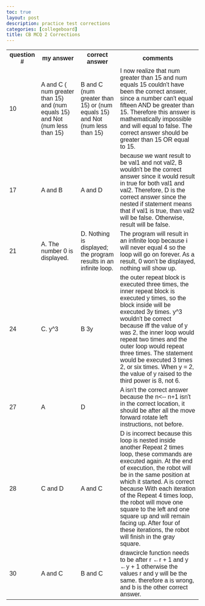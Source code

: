 ```yaml
---
toc: true
layout: post
description: practice test corrections 
categories: [collegeboard]
title: CB MCQ 2 Corrections 
---
```

<html>
<head>
<style>
table {
  font-family: arial, sans-serif;
  border-collapse: collapse;
  width: 100%;
}

td, th {
  border: 1px solid #dddddd;
  text-align: left;
  padding: 8px;
}

tr:nth-child(even) {
  background-color: #dddddd;
}
</style>
</head>
<body>

<table>
  <tr>
    <th>question #</th>
    <th>my answer</th>
    <th>correct answer</th>
    <th>comments</th>
  </tr>
  <tr>
    <td>10</td>
    <td> A and C ( num greater than 15) and (num equals 15) and Not (num less than 15) </td>
    <td>B and C (num greater than 15) or (num equals 15) and Not (num less than 15) </td>
    <td>I now realize that num greater than 15 and num equals 15 couldn't have been the correct answer, since a number can't equal fifteen AND be greater than 15. Therefore this answer is mathematically impossible and will equal to false. The correct answer should be greater than 15 OR equal to 15.</td>
  </tr>
  <tr>
    <td>17</td>
    <td>A and B</td>
    <td> A and D</td>
    <td>because we want result to be val1 and not val2, B wouldn't be the correct answer since it would result in true for both val1 and val2. Therefore, D is the correct answer since the nested if statement means that if val1 is true, than val2 will be false. Otherwise, result will be false. </td>
  </tr>
  <tr>
    <td>21</td>
    <td>A. The number 0 is displayed.</td>
    <td>D. Nothing is displayed; the program results in an infinite loop.</td>
    <td>The program will result in an infinite loop because i will never equal 4 so the loop will go on forever. As a result, 0 won't be displayed, nothing will show up.</td>
  </tr>
  <tr>
    <td>24</td>
    <td>C. y^3</td>
    <td>B 3y </td>
    <td>the outer repeat block is executed three times, the inner repeat block is executed y times, so the block inside will be executed 3y times. y^3 wouldn't be correct because iff the value of y was 2, the inner loop would repeat two times and the outer loop would repeat three times. The statement would be executed 3 times 2, or six times. When y = 2, the value of y raised to the third power is 8, not 6. </td>
  </tr>
  <tr>
    <td>27</td>
    <td>A</td>
    <td>D</td>
    <td>A isn't the correct answer because the n<-- n+1 isn't in the correct location, it should be after all the move forward rotate left instructions, not before. </td>
  </tr>
  <tr>
    <td>28</td>
    <td>C and D</td>
    <td>A and C</td>
    <td>D is incorrect because this loop is nested inside another Repeat 2 times loop, these commands are executed again. At the end of execution, the robot will be in the same position at which it started. A is correct because With each iteration of the Repeat 4 times loop, the robot will move one square to the left and one square up and will remain facing up. After four of these iterations, the robot will finish in the gray square.</td>
  </tr>
    <tr>
    <td>30</td>
    <td>A and C</td>
    <td>B and C</td>
    <td>drawcircle function needs to be after r ←r + 1 and y ←y + 1 otherwise the values r and y will be the same. therefore a is wrong, and b is the other correct answer. </td>
  </tr>
</table>

</body>
</html>


